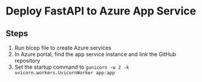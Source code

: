 # Deploy FastAPI to Azure App Service

## Steps

1. Run bicep file to create Azure services
2. In Azure portal, find the app service instance and link the GitHub repository
3. Set the startup command to `gunicorn -w 2 -k uvicorn.workers.UvicornWorker app:app`
